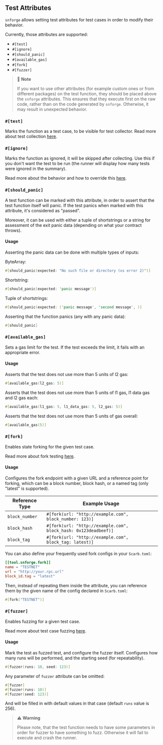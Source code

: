 ## Test Attributes

`snforge` allows setting test attributes for test cases in order to modify their behavior.

Currently, those attributes are supported:

- `#[test]`
- `#[ignore]`
- `#[should_panic]`
- `#[available_gas]`
- `#[fork]`
- `#[fuzzer]`

> 📝 **Note**
>
> If you want to use other attributes (for example custom ones or from different packages) on the test function, they should be placed above the `snforge` attributes.
> This ensures that they execute first on the raw code, rather than on the code generated by `snforge`. Otherwise, it may result in unexpected behavior.

### `#[test]`

Marks the function as a test case, to be visible for test collector.
Read more about test collection [here](./test-collection.md).

### `#[ignore]`

Marks the function as ignored, it will be skipped after collecting.
Use this if you don't want the test to be run (the runner will display how many tests were ignored in the summary).

Read more about the behavior and how to override
this [here](./testing.md#ignoring-some-tests-unless-specifically-requested).

### `#[should_panic]`

A test function can be marked with this attribute, in order to assert that the test function itself will panic.
If the test panics when marked with this attribute, it's considered as "passed".

Moreover, it can be used with either a tuple of shortstrings or a string for assessment of the exit panic data
(depending on what your contract throws).

#### Usage

Asserting the panic data can be done with multiple types of inputs:

ByteArray:

```rust
#[should_panic(expected: "No such file or directory (os error 2)")]
```

Shortstring:

```rust
#[should_panic(expected: 'panic message')]
```

Tuple of shortstrings:

```rust
#[should_panic(expected: ('panic message', 'second message', )]
```

Asserting that the function panics (any with any panic data):

```rust
#[should_panic]
```

### `#[available_gas]`

Sets a gas limit for the test.
If the test exceeds the limit, it fails with an appropriate error.

#### Usage

Asserts that the test does not use more than 5 units of l2 gas:

```rust
#[available_gas(l2_gas: 5)]
```

Asserts that the test does not use more than 5 units of l1 gas, l1 data gas and l2 gas each:

```rust
#[available_gas(l1_gas: 5, l1_data_gas: 5, l2_gas: 5)]
```

Asserts that the test does not use more than 5 units of gas overall:

```rust
#[available_gas(5)]
```

### `#[fork]`

Enables state forking for the given test case.

Read more about fork testing [here](../snforge-advanced-features/fork-testing.md).

#### Usage

Configures the fork endpoint with a given URL and a reference point for forking, which can be a block number, block
hash, or a named tag (only "latest" is supported).

| Reference Type | Example Usage                                                   |
|----------------|-----------------------------------------------------------------|
| `block_number` | `#[fork(url: "http://example.com", block_number: 123)]`         |
| `block_hash`   | `#[fork(url: "http://example.com", block_hash: 0x123deadbeef)]` |
| `block_tag`    | `#[fork(url: "http://example.com", block_tag: latest)]`         |

You can also define your frequently used fork configs in your `Scarb.toml`:

```toml
[[tool.snforge.fork]]
name = "TESTNET"
url = "http://your.rpc.url"
block_id.tag = "latest"
```

Then, instead of repeating them inside the attribute, you can reference them by the given name of the config declared
in `Scarb.toml`:

```rust
#[fork("TESTNET")] 
```

### `#[fuzzer]`

Enables fuzzing for a given test case.

Read more about test case fuzzing [here](../snforge-advanced-features/fuzz-testing.md).

#### Usage

Mark the test as fuzzed test, and configure the fuzzer itself.
Configures how many runs will be performed, and the starting seed (for repeatability).

```rust
#[fuzzer(runs: 10, seed: 123)]
```

Any parameter of `fuzzer` attribute can be omitted:

```rust
#[fuzzer]
#[fuzzer(runs: 10)]
#[fuzzer(seed: 123)]
```

And will be filled in with default values in that case (default `runs` value is 256).

> ⚠️ **Warning**
>
> Please note, that the test function needs to have some parameters in order for fuzzer to have something to fuzz.
> Otherwise it will fail to execute and crash the runner. 
